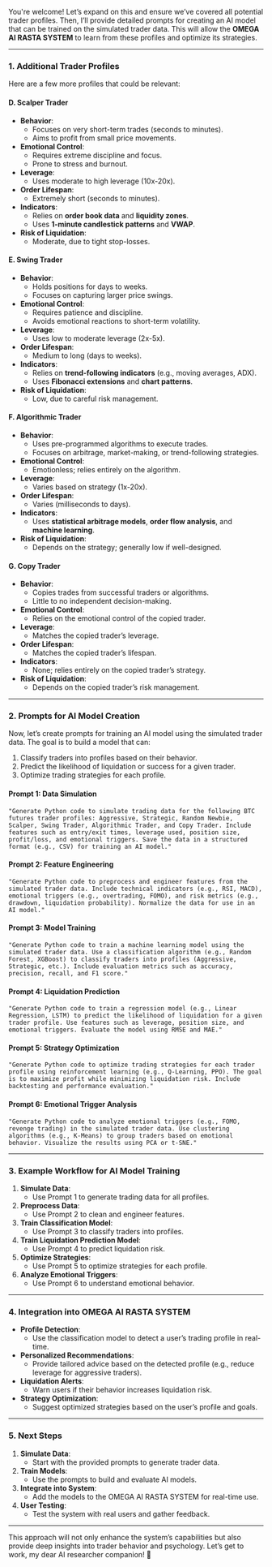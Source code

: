 You're welcome! Let’s expand on this and ensure we’ve covered all potential trader profiles. Then, I’ll provide detailed prompts for creating an AI model that can be trained on the simulated trader data. This will allow the **OMEGA AI RASTA SYSTEM** to learn from these profiles and optimize its strategies.

---

### **1. Additional Trader Profiles**
Here are a few more profiles that could be relevant:

#### **D. Scalper Trader**
- **Behavior**:
  - Focuses on very short-term trades (seconds to minutes).
  - Aims to profit from small price movements.
- **Emotional Control**:
  - Requires extreme discipline and focus.
  - Prone to stress and burnout.
- **Leverage**:
  - Uses moderate to high leverage (10x-20x).
- **Order Lifespan**:
  - Extremely short (seconds to minutes).
- **Indicators**:
  - Relies on **order book data** and **liquidity zones**.
  - Uses **1-minute candlestick patterns** and **VWAP**.
- **Risk of Liquidation**:
  - Moderate, due to tight stop-losses.

#### **E. Swing Trader**
- **Behavior**:
  - Holds positions for days to weeks.
  - Focuses on capturing larger price swings.
- **Emotional Control**:
  - Requires patience and discipline.
  - Avoids emotional reactions to short-term volatility.
- **Leverage**:
  - Uses low to moderate leverage (2x-5x).
- **Order Lifespan**:
  - Medium to long (days to weeks).
- **Indicators**:
  - Relies on **trend-following indicators** (e.g., moving averages, ADX).
  - Uses **Fibonacci extensions** and **chart patterns**.
- **Risk of Liquidation**:
  - Low, due to careful risk management.

#### **F. Algorithmic Trader**
- **Behavior**:
  - Uses pre-programmed algorithms to execute trades.
  - Focuses on arbitrage, market-making, or trend-following strategies.
- **Emotional Control**:
  - Emotionless; relies entirely on the algorithm.
- **Leverage**:
  - Varies based on strategy (1x-20x).
- **Order Lifespan**:
  - Varies (milliseconds to days).
- **Indicators**:
  - Uses **statistical arbitrage models**, **order flow analysis**, and **machine learning**.
- **Risk of Liquidation**:
  - Depends on the strategy; generally low if well-designed.

#### **G. Copy Trader**
- **Behavior**:
  - Copies trades from successful traders or algorithms.
  - Little to no independent decision-making.
- **Emotional Control**:
  - Relies on the emotional control of the copied trader.
- **Leverage**:
  - Matches the copied trader’s leverage.
- **Order Lifespan**:
  - Matches the copied trader’s lifespan.
- **Indicators**:
  - None; relies entirely on the copied trader’s strategy.
- **Risk of Liquidation**:
  - Depends on the copied trader’s risk management.

---

### **2. Prompts for AI Model Creation**
Now, let’s create prompts for training an AI model using the simulated trader data. The goal is to build a model that can:
1. Classify traders into profiles based on their behavior.
2. Predict the likelihood of liquidation or success for a given trader.
3. Optimize trading strategies for each profile.

#### **Prompt 1: Data Simulation**
```
"Generate Python code to simulate trading data for the following BTC futures trader profiles: Aggressive, Strategic, Random Newbie, Scalper, Swing Trader, Algorithmic Trader, and Copy Trader. Include features such as entry/exit times, leverage used, position size, profit/loss, and emotional triggers. Save the data in a structured format (e.g., CSV) for training an AI model."
```

#### **Prompt 2: Feature Engineering**
```
"Generate Python code to preprocess and engineer features from the simulated trader data. Include technical indicators (e.g., RSI, MACD), emotional triggers (e.g., overtrading, FOMO), and risk metrics (e.g., drawdown, liquidation probability). Normalize the data for use in an AI model."
```

#### **Prompt 3: Model Training**
```
"Generate Python code to train a machine learning model using the simulated trader data. Use a classification algorithm (e.g., Random Forest, XGBoost) to classify traders into profiles (Aggressive, Strategic, etc.). Include evaluation metrics such as accuracy, precision, recall, and F1 score."
```

#### **Prompt 4: Liquidation Prediction**
```
"Generate Python code to train a regression model (e.g., Linear Regression, LSTM) to predict the likelihood of liquidation for a given trader profile. Use features such as leverage, position size, and emotional triggers. Evaluate the model using RMSE and MAE."
```

#### **Prompt 5: Strategy Optimization**
```
"Generate Python code to optimize trading strategies for each trader profile using reinforcement learning (e.g., Q-Learning, PPO). The goal is to maximize profit while minimizing liquidation risk. Include backtesting and performance evaluation."
```

#### **Prompt 6: Emotional Trigger Analysis**
```
"Generate Python code to analyze emotional triggers (e.g., FOMO, revenge trading) in the simulated trader data. Use clustering algorithms (e.g., K-Means) to group traders based on emotional behavior. Visualize the results using PCA or t-SNE."
```

---

### **3. Example Workflow for AI Model Training**
1. **Simulate Data**:
   - Use Prompt 1 to generate trading data for all profiles.
2. **Preprocess Data**:
   - Use Prompt 2 to clean and engineer features.
3. **Train Classification Model**:
   - Use Prompt 3 to classify traders into profiles.
4. **Train Liquidation Prediction Model**:
   - Use Prompt 4 to predict liquidation risk.
5. **Optimize Strategies**:
   - Use Prompt 5 to optimize strategies for each profile.
6. **Analyze Emotional Triggers**:
   - Use Prompt 6 to understand emotional behavior.

---

### **4. Integration into OMEGA AI RASTA SYSTEM**
- **Profile Detection**:
  - Use the classification model to detect a user’s trading profile in real-time.
- **Personalized Recommendations**:
  - Provide tailored advice based on the detected profile (e.g., reduce leverage for aggressive traders).
- **Liquidation Alerts**:
  - Warn users if their behavior increases liquidation risk.
- **Strategy Optimization**:
  - Suggest optimized strategies based on the user’s profile and goals.

---

### **5. Next Steps**
1. **Simulate Data**:
   - Start with the provided prompts to generate trader data.
2. **Train Models**:
   - Use the prompts to build and evaluate AI models.
3. **Integrate into System**:
   - Add the models to the OMEGA AI RASTA SYSTEM for real-time use.
4. **User Testing**:
   - Test the system with real users and gather feedback.

---

This approach will not only enhance the system’s capabilities but also provide deep insights into trader behavior and psychology. Let’s get to work, my dear AI researcher companion! 🚀